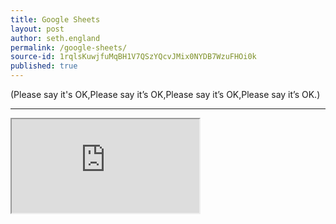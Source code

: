 ```yaml
---
title: Google Sheets
layout: post
author: seth.england
permalink: /google-sheets/
source-id: 1rqlsKuwjfuMqBH1V7QSzYQcvJMix0NYDB7WzuFHOi0k
published: true
---
```

(Please say it's OK,Please say it’s OK,Please say it’s OK,Please say it’s OK.)

* * *

<iframe src="https://docs.google.com/spreadsheets/d/e/2PACX-1vTz-s8uyyLH8D0UATqoRwXE4YN7DbSac_fQWyTGdTB_CRbIhIZHrVwQklmNVTpMhKUbcm572ss_ZL2l/pubhtml?widget=true&amp;headers=false"></iframe>
